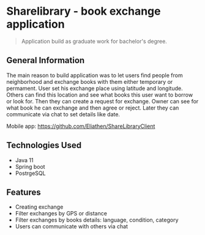 # Sharelibrary - book exchange application
> Application build as graduate work for bachelor's degree.

## General Information
The main reason to build application was to let users find people from neighborhood and exchange books with them either temporary or permament. User set his exchange place using latitude and longitude. Others can find this location and see what books this user want to borrow or look for. Then they can create a request for exchange. Owner can see for what book he can exchange and then agree or reject. Later they can communicate via chat to set details like date.

Mobile app: https://github.com/Eliathen/ShareLibraryClient

## Technologies Used
- Java 11
- Spring boot
- PostrgeSQL


## Features
- Creating exchange
- Filter exchanges by GPS or distance
- Filter exchanges by books details: language, condition, category
- Users can communicate with others via chat
